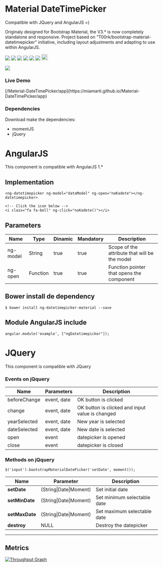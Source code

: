 Material DateTimePicker
===========
Compatible with JQuery and AngularJS =)

Originaly designed for Bootstrap Material, the V3.* is now completely standalone and responsive.
Project based on "T00rk/bootstrap-material-datetimepicker" initiative, including layout adjustments and adapting to use within AngularJS.

<p>
  <a href="https://gitter.im/miamarti/bootstrap-material-datetimepicker?utm_source=badge&utm_medium=badge&utm_campaign=pr-badge" target="_blank"><img src="https://badges.gitter.im/Join%20Chat.svg"></a>
  <a href="https://gitlab.com/miamarti/bootstrap-material-datetimepicker" target="_blank"><img src="https://img.shields.io/badge/gitlab-materialDatetimepicker-yellow.svg"></a>
  <img src="https://img.shields.io/badge/materialDatetimepicker-release-green.svg">
  <img src="https://img.shields.io/badge/version-3.10.2-blue.svg">
  <img src="https://img.shields.io/bower/v/bootstrap.svg">
  <img src="https://img.shields.io/github/license/mashape/apistatus.svg">
  <a href="http://waffle.io/miamarti/Material-DateTimePicker"><img alt='Stories in Ready' src='https://badge.waffle.io/miamarti/bootstrap-material-datetimepicker.svg?label=ready&title=Ready' height="21" /></a>
</p>

<img src="https://miamarti.github.io/Material-DateTimePicker/app/img/ezgif-1-4d306cc5b0.gif">

<h3>Live Demo</h3>
[/Material-DateTimePicker/app](https://miamarti.github.io/Material-DateTimePicker/app)

<h3>Dependencies</h3>
Download make the dependencies:

* momentJS
* jQuery

# AngularJS
This component is compatible with AngularJS 1.*
## Implementation
```
<ng-datetimepicker ng-model="dataModel" ng-open="noKadete"></ng-datetimepicker>

<!-- Click the icon below -->
<i class="fa fa-bell" ng-click="noKadete()"></i>
```

## Parameters

| Name         | Type     | Dinamic | Mandatory | Description                                                  |
| ------------ | -------  | ------- | --------- | ------------------------------------------------------------ |
| ng-model     | String   | true    | true      | Scope of the attribute that will be the model                |
| ng-open      | Function | true    | true      | Function pointer that opens the component                    |

## Bower install de dependency
```
$ bower install ng-datetimepicker-material --save
```

## Module AngularJS include
```
angular.module('example', ["ngDatetimepicker"]);
```

# JQuery
This component is compatible with JQuery

### Events on jQquery

| Name			| Parameters				| Description										|
| --------------| ------------------------- | ------------------------------------------------- |
| beforeChange	| event, date				| OK button is clicked								|
| change		| event, date				| OK button is clicked and input value is changed	|
| yearSelected	| event, date			    | New year is selected								|
| dateSelected	| event, date				| New date is selected								|
| open	        | event				        | datepicker is opened								|
| close	        | event				        | datepicker is closed								|

### Methods on jQquery
```
$('input').bootstrapMaterialDatePicker('setDate', moment());
```

| Name				| Parameter					| Description					|
| ----------------- | ------------------------- | ----------------------------- |
| **setDate**		| (String\|Date\|Moment)	| Set initial date				|
| **setMinDate**	| (String\|Date\|Moment)	| Set minimum selectable date	|
| **setMaxDate**	| (String\|Date\|Moment)	| Set maximum selectable date	|
| **destroy**		| NULL						| Destroy the datepicker		|

------------------------------------------------------------------------

## Metrics

[![Throughput Graph](https://graphs.waffle.io/miamarti/bootstrap-material-datetimepicker/throughput.svg)](https://waffle.io/miamarti/bootstrap-material-datetimepicker/metrics/throughput)
